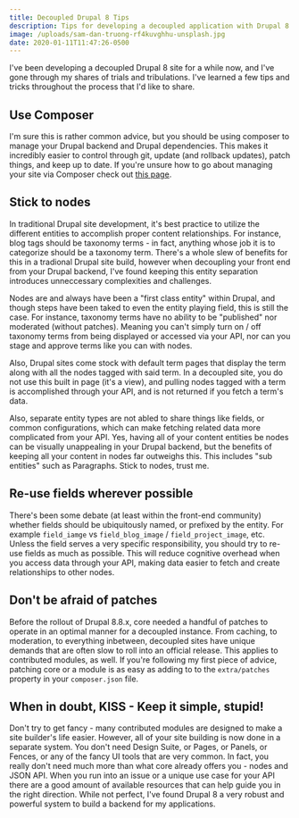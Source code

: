 ```yaml
---
title: Decoupled Drupal 8 Tips
description: Tips for developing a decoupled application with Drupal 8 as your backend
image: /uploads/sam-dan-truong-rf4kuvghhu-unsplash.jpg
date: 2020-01-11T11:47:26-0500
---
```


I've been developing a decoupled Drupal 8 site for a while now, and I've gone through my shares of trials and tribulations. I've learned a few tips and tricks throughout the process that I'd like to share.

## Use Composer

I'm sure this is rather common advice, but you should be using composer to manage your Drupal backend and Drupal dependencies. This makes it incredibly easier to control through git, update (and rollback updates), patch things, and keep up to date. If you're unsure how to go about managing your site via Composer check out [this page](https://www.drupal.org/docs/develop/using-composer/using-composer-to-install-drupal-and-manage-dependencies).

## Stick to nodes

In traditional Drupal site development, it's best practice to utilize the different entities to accomplish proper content relationships. For instance, blog tags should be taxonomy terms - in fact, anything whose job it is to categorize should be a taxonomy term. There's a whole slew of benefits for this in a tradional Drupal site build, however when decoupling your front end from your Drupal backend, I've found keeping this entity separation introduces unneccessary complexities and challenges.

Nodes are and always have been a "first class entity" within Drupal, and though steps have been taked to even the entity playing field, this is still the case. For instance, taxonomy terms have no ability to be "published" nor moderated (without patches). Meaning you can't simply turn on / off taxonomy terms from being displayed or accessed via your API, nor can you stage and approve terms like you can with nodes.

Also, Drupal sites come stock with default term pages that display the term along with all the nodes tagged with said term. In a decoupled site, you do not use this built in page (it's a view), and pulling nodes tagged with a term is accomplished through your API, and is not returned if you fetch a term's data.

Also, separate entity types are not abled to share things like fields, or common configurations, which can make fetching related data more complicated from your API. Yes, having all of your content entities be nodes can be visually unappealing in your Drupal backend, but the benefits of keeping all your content in nodes far outweighs this. This includes "sub entities" such as Paragraphs. Stick to nodes, trust me.

## Re-use fields wherever possible

There's been some debate (at least within the front-end community) whether fields should be ubiquitously named, or prefixed by the entity. For example `field_iamge` vs `field_blog_image` / `field_project_image`, etc. Unless the field serves a very specific responsibility, you should try to re-use fields as much as possible. This will reduce cognitive overhead when you access data through your API, making data easier to fetch and create relationships to other nodes.

## Don't be afraid of patches

Before the rollout of Drupal 8.8.x, core needed a handful of patches to operate in an optimal manner for a decoupled instance. From caching, to moderation, to everything inbetween, decoupled sites have unique demands that are often slow to roll into an official release. This applies to contributed modules, as well. If you're following my first piece of advice, patching core or a module is as easy as adding to to the `extra/patches` property in your `composer.json` file.

## When in doubt, KISS - Keep it simple, stupid!

Don't try to get fancy - many contributed modules are designed to make a site builder's life easier. However, all of your site building is now done in a separate system. You don't need Design Suite, or Pages, or Panels, or Fences, or any of the fancy UI tools that are very common. In fact, you really don't need much more than what core already offers you - nodes and JSON API. When you run into an issue or a unique use case for your API there are a good amount of available resources that can help guide you in the right direction. While not perfect, I've found Drupal 8 a very robust and powerful system to build a backend for my applications.
